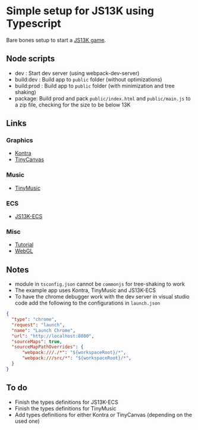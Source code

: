 # Simple setup for JS13K using Typescript

Bare bones setup to start a [JS13K game](https://js13kgames.com/).

## Node scripts

- dev : Start dev server (using webpack-dev-server)
- build:dev : Build app to `public` folder (without optimizations)
- build:prod : Build app to `public` folder (with minimization and tree shaking)
- package: Build prod and pack `public/index.html` and `public/main.js` to a zip file, checking for the size to be below 13K

## Links

### Graphics

- [Kontra](https://straker.github.io/kontra/getting-started)
- [TinyCanvas](https://github.com/bitnenfer/tiny-canvas)

### Music

- [TinyMusic](https://github.com/kevincennis/TinyMusic)

### ECS

- [JS13K-ECS](https://github.com/kutuluk/js13k-ecs)

### Misc

- [Tutorial](https://www.barbarianmeetscoding.com/blog/2018/09/19/how-to-write-a-game-under-13k-while-taking-care-of-a-baby)
- [WebGL](https://xem.github.io/articles/webgl-guide.html)

## Notes

- module in `tsconfig.json` cannot be `commonjs` for tree-shaking to work
- The example app uses Kontra, TinyMusic and JS13K-ECS
- To have the chrome debugger work with the dev server in visual studio code add the following to the configurations in `launch.json`

```json
{
  "type": "chrome",
  "request": "launch",
  "name": "Launch Chrome",
  "url": "http://localhost:8080",
  "sourceMaps": true,
  "sourceMapPathOverrides": {
      "webpack:///./*": "${workspaceRoot}/*",
      "webpack:///src/*": "${workspaceRoot}/*",
  }
}
```

## To do

- Finish the types definitions for JS13K-ECS
- Finish the types definitions for TinyMusic
- Add types definitions for either Kontra or TinyCanvas (depending on the used one)

